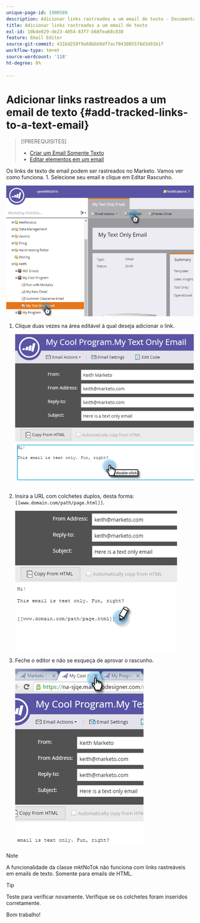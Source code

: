 ```yaml
---
unique-page-id: 1900589
description: Adicionar links rastreados a um email de texto - Documentação do Marketo - Documentação do produto
title: Adicionar links rastreados a um email de texto
exl-id: 10b4e029-de23-4054-83f7-b68fea68c838
feature: Email Editor
source-git-commit: 431bd258f9a68bbb9df7acf043085578d3d91b1f
workflow-type: tm+mt
source-wordcount: '118'
ht-degree: 0%

---
```


# Adicionar links rastreados a um email de texto {#add-tracked-links-to-a-text-email}

>[!PREREQUISITES]
>
>* [Criar um Email Somente Texto](/help/marketo/product-docs/email-marketing/general/creating-an-email/create-a-text-only-email.md)
>* [Editar elementos em um email](/help/marketo/product-docs/email-marketing/general/email-editor-2/edit-elements-in-an-email.md)

Os links de texto de email podem ser rastreados no Marketo. Vamos ver como funciona. 1. Selecione seu email e clique em Editar Rascunho.

![](assets/one-9.png)

1. Clique duas vezes na área editável à qual deseja adicionar o link.

   ![](assets/two-8.png)

1. Insira a URL com colchetes duplos, desta forma: `[[www.domain.com/path/page.html]]`.

   ![](assets/three-8.png)

1. Feche o editor e não se esqueça de aprovar o rascunho.

   ![](assets/four-6.png)

>[!NOTE]
>
>A funcionalidade da classe mktNoTok não funciona com links rastreáveis em emails de texto. Somente para emails de HTML.

>[!TIP]
>
>Teste para verificar novamente. Verifique se os colchetes foram inseridos corretamente.

Bom trabalho!

